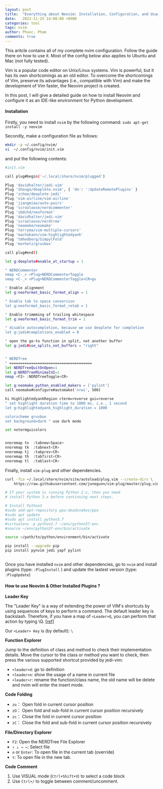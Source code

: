 ```yaml
---
layout: post
title:  "Everything about Neovim: Installation, Configuration, and Usage"
date:   2021-11-25 14:00:00 +0900
categories: tool
tags: nvim
author: Phuoc. Pham
comments: true
---
```




This aritcle contains all of my complete nvim configuration. Follow the guide there on how to use it. Most of the config below also applies to Ubuntu and Mac (not fully tested). 

Vim is a popular code editor on Unix/Linux systems. Vim is powerful, but it has its own shortcomings as an old editor. To overcome the shortcomings of Vim, preserve its advantages (i.e., compatible with Vim) and make the development of Vim faster, the Neovim project is created.

In this post, I will give a detailed guide on how to install Neovim and configure it as an IDE-like environment for Python development.


#### **Installation**

Firstly, you need to install `nvim` by the following command: `sudo apt-get install -y neovim`

Secondly, make a configuration file as follows:

```bash
mkdir -p ~/.config/nvim/
vi  ~/.config/nvim/init.vim
```

and put the following contents:

```bash
#init.vim

call plug#begin('~/.local/share/nvim/plugged')

Plug 'davidhalter/jedi-vim'
Plug 'Shougo/deoplete.nvim', { 'do': ':UpdateRemotePlugins' }
Plug 'zchee/deoplete-jedi'
Plug 'vim-airline/vim-airline'
Plug 'jiangmiao/auto-pairs'
Plug 'scrooloose/nerdcommenter'
Plug 'sbdchd/neoformat'
Plug 'davidhalter/jedi-vim'
Plug 'scrooloose/nerdtree'
Plug 'neomake/neomake'
Plug 'terryma/vim-multiple-cursors'
Plug 'machakann/vim-highlightedyank'
Plug 'tmhedberg/SimpylFold'
Plug 'morhetz/gruvbox'

call plug#end()

let g:deoplete#enable_at_startup = 1

" NERDCommenter
nmap <C-_> <Plug>NERDCommenterToggle
vmap <C-_> <Plug>NERDCommenterToggle<CR>gv

" Enable alignment
let g:neoformat_basic_format_align = 1

" Enable tab to space conversion
let g:neoformat_basic_format_retab = 1

" Enable trimmming of trailing whitespace
let g:neoformat_basic_format_trim = 1

" disable autocompletion, because we use deoplete for completion
let g:jedi#completions_enabled = 0

" open the go-to function in split, not another buffer
let g:jedi#use_splits_not_buffers = "right"


" NERDTree
" ======================================
let NERDTreeQuitOnOpen=1
let g:NERDTreeMinimalUI=1
nmap <F2> :NERDTreeToggle<CR>

let g:neomake_python_enabled_makers = ['pylint']
call neomake#configure#automake('nrwi', 500)

hi HighlightedyankRegion cterm=reverse gui=reverse
" set highlight duration time to 1000 ms, i.e., 1 second
let g:highlightedyank_highlight_duration = 1000

colorscheme gruvbox
set background=dark " use dark mode

set notermguicolors


nnoremap tn  :tabnew<Space>
nnoremap tk  :tabnext<CR>
nnoremap tj  :tabprev<CR>
nnoremap th  :tabfirst<CR>
nnoremap tl  :tablast<CR>

```

Finally, install `vim-plug` and other dependencies.

```bash
curl -fLo ~/.local/share/nvim/site/autoload/plug.vim --create-dirs \
    https://raw.githubusercontent.com/junegunn/vim-plug/master/plug.vim

# If your system is running Python 2.x, then you need
# install Python 3.x before continuing next steps.

# Install Python3
#sudo add-apt-repository ppa:deadsnakes/ppa
#sudo apt update
#sudo apt install python3.7
#virtualenv -p python3.7 ~/env/python37-env
#source ~/env/python37-env/bin/activate

source ~/path/to/python/environment/bin/activate

pip install --upgrade pip
pip install pynvim jedi yapf pylint
 
```

Once you have installed `nvim` and other dependencies, go to `nvim` and install plugins (type: `:PlugInstall` ) and update the lastest version (type: `:PlugUpdate`)



#### **How to use Neovim & Other Installed Plugins ?**

**Leader Key**

The "Leader Key" is a way of extending the power of VIM's shortcuts by using sequences of keys to perform a command. The default leader key is backslash. Therefore, if you have a map of `<Leader>Q`, you can perform that action by typing \Q. [[ref]](https://stackoverflow.com/questions/1764263/what-is-the-leader-in-a-vimrc-file)

Our `<Leader> Key` is (by default): ` \ `


**Function Explorer**

Jump to the definition of class and method to check their implementation details. 
Move the cursor to the class or method you want to check, then press the various supported shortcut provided by jedi-vim:

- `<leader>d`: go to definition
- `<leader>n`: show the usage of a name in current file
- `<leader>r`: rename the function/class name, the old name will be delete and nvim will enter the insert mode.

**Code Folding** 

- `zo`： Open fold in current cursor position
- `zO`： Open fold and sub-fold in current cursor position recursively
- `zc`： Close the fold in current cursor position
- `zC`： Close the fold and sub-fold in current cursor position recursively

**File/Directory Explorer**

- `F2`: Open the NERDTree File Explorer
- `↑ ↓ → ←`: Select file
- `o` or `Enter`: To open file in the current tab (override)
- `t`: To open file in the new tab.

**Code Comment**
1. Use VISUAL mode (`Ctrl+Shift+V`) to select a code block
2. Use `Ctrl+/` to toggle between comment/uncomment.
